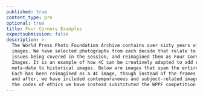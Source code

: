 ```yaml
---
published: true
content_type: pre
optional: true
title: Four Corners Examples
expectsubmission: false
description: >-
  The World Press Photo Foundation Archive contains over sixty years of iconic
  images. We have selected photographs from each decade that relate to the
  issues being covered in the session, and reimagined them as Four Corners
  Images. It is an example of how 4C can be creatively adapted to add rich
  meta-date to historical images. Below are images that span the entire archive.
  Each has been reimagined as a 4C image, though instead of the frames before
  and after, we have included contemporaneous and subject-related images. For
  the codes of ethics we have instead substituted the WPPF competition rules.
---
```

